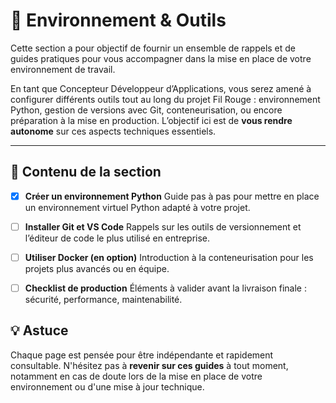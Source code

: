 # 🧰 Environnement & Outils

Cette section a pour objectif de fournir un ensemble de rappels et de guides pratiques pour vous accompagner dans la mise en place de votre environnement de travail.

En tant que Concepteur Développeur d’Applications, vous serez amené à configurer différents outils tout au long du projet Fil Rouge : environnement Python, gestion de versions avec Git, conteneurisation, ou encore préparation à la mise en production.
L’objectif ici est de **vous rendre autonome** sur ces aspects techniques essentiels.

---

## 📂 Contenu de la section

- [X] **Créer un environnement Python**
  Guide pas à pas pour mettre en place un environnement virtuel Python adapté à votre projet.

- [ ] **Installer Git et VS Code**
  Rappels sur les outils de versionnement et l’éditeur de code le plus utilisé en entreprise.

- [ ] **Utiliser Docker (en option)**
  Introduction à la conteneurisation pour les projets plus avancés ou en équipe.

- [ ] **Checklist de production**
  Éléments à valider avant la livraison finale : sécurité, performance, maintenabilité.


## 💡 Astuce

Chaque page est pensée pour être indépendante et rapidement consultable.
N'hésitez pas à **revenir sur ces guides** à tout moment, notamment en cas de doute lors de la mise en place de votre environnement ou d'une mise à jour technique.

